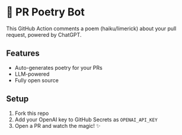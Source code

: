 # 🤖 PR Poetry Bot

This GitHub Action comments a poem (haiku/limerick) about your pull request, powered by ChatGPT.

## Features
- Auto-generates poetry for your PRs
- LLM-powered
- Fully open source

## Setup

1. Fork this repo
2. Add your OpenAI key to GitHub Secrets as `OPENAI_API_KEY`
3. Open a PR and watch the magic! ✨
